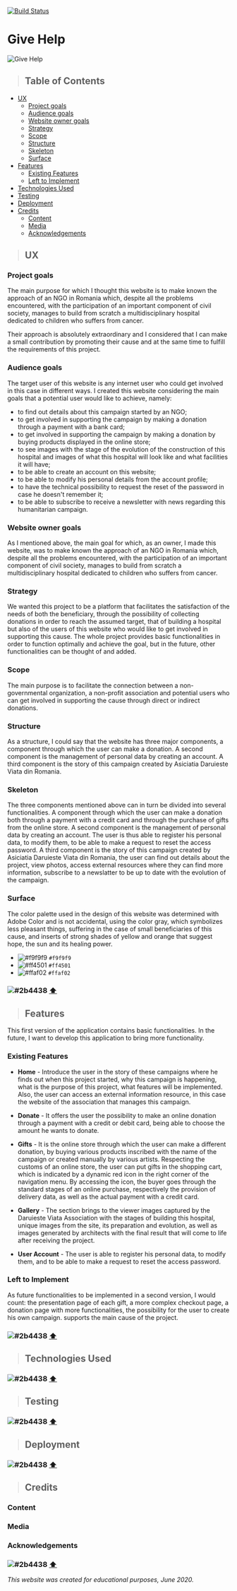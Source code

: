 [![Build Status](https://travis-ci.org/iulianpro/give-help.svg?branch=master)](https://travis-ci.org/iulianpro/give-help)

# Give Help

![Give Help](https://raw.githubusercontent.com/iulianpro/give-help/master/wireframe/multi-device-mockup.png)

> ## Table of Contents
* [UX]()
    - [Project goals]()
    - [Audience goals]()
    - [Website owner goals]()
    - [Strategy]()
    - [Scope]()
    - [Structure]()
    - [Skeleton]()
    - [Surface]()
* [Features]()
    - [Existing Features]()
    - [Left to Implement]()
* [Technologies Used]()
* [Testing]()
* [Deployment]()
* [Credits]()
    - [Content]()
    - [Media]()
    - [Acknowledgements]()


> ## UX

### Project goals
The main purpose for which I thought this website is to make known the approach of an NGO in Romania which, despite all the problems encountered, with the participation of an important component of civil society, manages to build from scratch a multidisciplinary hospital dedicated to children who suffers from cancer.

Their approach is absolutely extraordinary and I considered that I can make a small contribution by promoting their cause and at the same time to fulfill the requirements of this project.

### Audience goals
The target user of this website is any internet user who could get involved in this case in different ways. I created this website considering the main goals that a potential user would like to achieve, namely:
* to find out details about this campaign started by an NGO;
* to get involved in supporting the campaign by making a donation through a payment with a bank card;
* to get involved in supporting the campaign by making a donation by buying products displayed in the online store;
* to see images with the stage of the evolution of the construction of this hospital and images of what this hospital will look like and what facilities it will have;
* to be able to create an account on this website;
* to be able to modify his personal details from the account profile;
* to have the technical possibility to request the reset of the password in case he doesn't remember it;
* to be able to subscribe to receive a newsletter with news regarding this humanitarian campaign.

### Website owner goals
As I mentioned above, the main goal for which, as an owner, I made this website, was to make known the approach of an NGO in Romania which, despite all the problems encountered, with the participation of an important component of civil society, manages to build from scratch a multidisciplinary hospital dedicated to children who suffers from cancer.

### Strategy
We wanted this project to be a platform that facilitates the satisfaction of the needs of both the beneficiary, through the possibility of collecting donations in order to reach the assumed target, that of building a hospital but also of the users of this website who would like to get involved in supporting this cause. The whole project provides basic functionalities in order to function optimally and achieve the goal, but in the future, other functionalities can be thought of and added.

### Scope
The main purpose is to facilitate the connection between a non-governmental organization, a non-profit association and potential users who can get involved in supporting the cause through direct or indirect donations.

### Structure
As a structure, I could say that the website has three major components, a component through which the user can make a donation. A second component is the management of personal data by creating an account. A third component is the story of this campaign created by Asiciatia Daruieste Viata din Romania.

### Skeleton
The three components mentioned above can in turn be divided into several functionalities. A component through which the user can make a donation both through a payment with a credit card and through the purchase of gifts from the online store. A second component is the management of personal data by creating an account. The user is thus able to register his personal data, to modify them, to be able to make a request to reset the access password. A third component is the story of this campaign created by Asiciatia Daruieste Viata din Romania, the user can find out details about the project, view photos, access external resources where they can find more information, subscribe to a newslatter to be up to date with the evolution of the campaign.

### Surface
The color palette used in the design of this website was determined with Adobe Color and is not accidental, using the color gray, which symbolizes less pleasant things, suffering in the case of small beneficiaries of this cause, and inserts of strong shades of yellow and orange that suggest hope, the sun and its healing power.

* ![#f9f9f9](https://placehold.it/75x20/f9f9f9/f9f9f9)  ```#f9f9f9```
* ![#ff4501](https://placehold.it/75x20/ff4501/ff4501)  ```#ff4501```
* ![#ffaf02](https://placehold.it/75x20/ffaf02/ffaf02)  ```#ffaf02```
### ![#2b4438](https://placehold.it/800x20/ffffff/ffffff) [⬆](https://github.com/iulianpro/give-help#table-of-contents)


> ## Features
This first version of the application contains basic functionalities. In the future, I want to develop this application to bring more functionality.

### Existing Features
* **Home** - Introduce the user in the story of these campaigns where he finds out when this project started, why this campaign is happening, what is the purpose of this project, what features will be implemented. Also, the user can access an external information resource, in this case the website of the association that manages this campaign.

* **Donate** - It offers the user the possibility to make an online donation through a payment with a credit or debit card, being able to choose the amount he wants to donate.

* **Gifts** - It is the online store through which the user can make a different donation, by buying various products inscribed with the name of the campaign or created manually by various artists. Respecting the customs of an online store, the user can put gifts in the shopping cart, which is indicated by a dynamic red icon in the right corner of the navigation menu. By accessing the icon, the buyer goes through the standard stages of an online purchase, respectively the provision of delivery data, as well as the actual payment with a credit card.

* **Gallery** - The section brings to the viewer images captured by the Daruieste Viata Association with the stages of building this hospital, unique images from the site, its preparation and evolution, as well as images generated by architects with the final result that will come to life after receiving the project.

* **User Account** - The user is able to register his personal data, to modify them, and to be able to make a request to reset the access password.

### Left to Implement
As future functionalities to be implemented in a second version, I would count: the presentation page of each gift, a more complex checkout page, a donation page with more functionalities, the possibility for the user to create his own campaign. supports the main cause of the project.

### ![#2b4438](https://placehold.it/800x20/ffffff/ffffff) [⬆](https://github.com/iulianpro/give-help#table-of-contents)


> ## Technologies Used
### ![#2b4438](https://placehold.it/800x20/ffffff/ffffff) [⬆](https://github.com/iulianpro/give-help#table-of-contents)


> ## Testing
### ![#2b4438](https://placehold.it/800x20/ffffff/ffffff) [⬆](https://github.com/iulianpro/give-help#table-of-contents)


> ## Deployment
### ![#2b4438](https://placehold.it/800x20/ffffff/ffffff) [⬆](https://github.com/iulianpro/give-help#table-of-contents)


> ## Credits

### Content
### Media
### Acknowledgements
### ![#2b4438](https://placehold.it/800x20/ffffff/ffffff) [⬆](https://github.com/iulianpro/give-help#table-of-contents)

*This website was created for educational purposes, June 2020.*